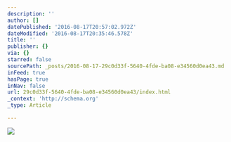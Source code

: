 ```yaml
---
description: ''
author: []
datePublished: '2016-08-17T20:57:02.972Z'
dateModified: '2016-08-17T20:35:46.578Z'
title: ''
publisher: {}
via: {}
starred: false
sourcePath: _posts/2016-08-17-29c0d33f-5640-4fde-ba08-e34560d0ea43.md
inFeed: true
hasPage: true
inNav: false
url: 29c0d33f-5640-4fde-ba08-e34560d0ea43/index.html
_context: 'http://schema.org'
_type: Article

---
```

![](https://the-grid-user-content.s3-us-west-2.amazonaws.com/9263ec2c-683d-4b17-a49f-c90244e5d1aa.jpg)